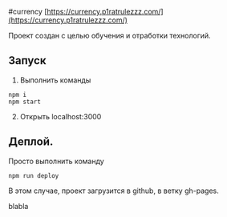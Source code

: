 #currency
[https://currency.p1ratrulezzz.com/](https://currency.p1ratrulezzz.com/)

Проект создан с целью обучения и отработки технологий.

## Запуск

1. Выполнить команды

```
npm i
npm start
```

2. Открыть localhost:3000

## Деплой.

Просто выполнить команду

```
npm run deploy
```

В этом случае, проект загрузится в github, в ветку gh-pages.

blabla